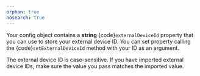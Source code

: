 ```yaml
---
orphan: true
nosearch: true
---
```


Your config object contains a **string** {code}`externalDeviceId` property that you can use to store your external device ID. You can set property calling the {code}`setExternalDeviceId` method with your ID as an argument.

The external device ID is case-sensitive. If you have imported external device IDs, make sure the value you pass matches the imported value.
